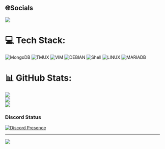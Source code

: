 ## 🌐Socials
 <p><a href="https://discord.gg/4kBbHHx7Bj">
     <img src="https://img.shields.io/discord/803577880410980364?style=for-the-badge&logo=discord&labelColor=7289da&logoColor=white&color=2c2f33&label=Discord"/>
 </a></p>



# 💻 Tech Stack:
![MongoDB](https://img.shields.io/badge/MongoDB-%234ea94b.svg?style=for-the-badge&logo=mongodb&logoColor=white)
![TMUX](https://img.shields.io/badge/tmux-1BB91F?style=for-the-badge&logo=tmux&logoColor=white)
![VIM](https://img.shields.io/badge/VIM-%2311AB00.svg?&style=for-the-badge&logo=vim&logoColor=white)
![DEBIAN](https://img.shields.io/badge/Debian-A81D33?style=for-the-badge&logo=debian&logoColor=white)
![Shell](https://img.shields.io/badge/Shell_Script-121011?style=for-the-badge&logo=gnu-bash&logoColor=white)
![LINUX](https://img.shields.io/badge/Linux-FCC624?style=for-the-badge&logo=linux&logoColor=black)
![MARIADB](https://img.shields.io/badge/MariaDB-003545?style=for-the-badge&logo=mariadb&logoColor=white)

# 📊 GitHub Stats:
![](https://github-readme-stats.vercel.app/api?username=RadinPirouz&theme=nord&hide_border=false&include_all_commits=true&count_private=true)<br/>
![](https://github-readme-streak-stats.herokuapp.com/?user=RadinPirouz&theme=nord&hide_border=false)<br/>
![](https://github-readme-stats.vercel.app/api/top-langs/?username=RadinPirouz&theme=nord&hide_border=false&include_all_commits=true&count_private=true&layout=compact)

### Discord Status
[![Discord Presence](https://lanyard-profile-readme.vercel.app/api/587998193963237387)](https://discord.com/users/587998193963237387)

---
[![](https://visitcount.itsvg.in/api?id=RadinPirouz&icon=0&color=11)](https://visitcount.itsvg.in)
